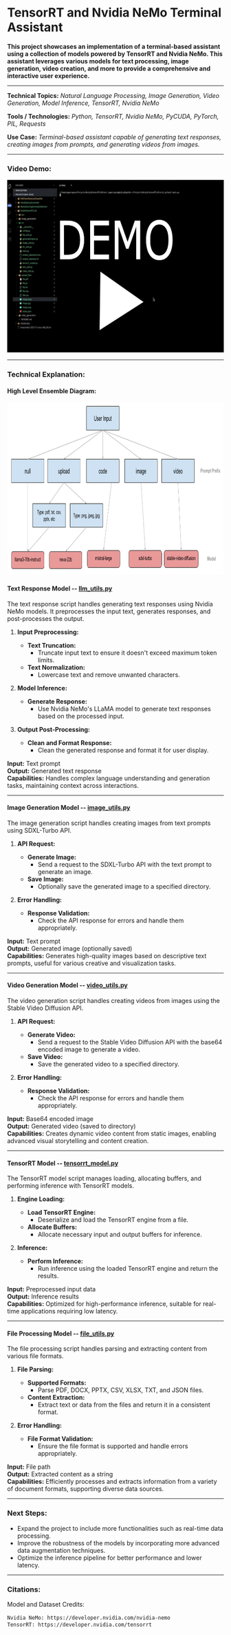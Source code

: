 # TensorRT and Nvidia NeMo Terminal Assistant

**This project showcases an implementation of a terminal-based assistant using a collection of models powered by TensorRT and Nvidia NeMo. This assistant leverages various models for text processing, image generation, video creation, and more to provide a comprehensive and interactive user experience.**

---

**Technical Topics:** *Natural Language Processing, Image Generation, Video Generation, Model Inference, TensorRT, Nvidia NeMo*

**Tools / Technologies:** *Python, TensorRT, Nvidia NeMo, PyCUDA, PyTorch, PIL, Requests*

**Use Case:** *Terminal-based assistant capable of generating text responses, creating images from prompts, and generating videos from images.*

---

### Video Demo:

<a href="https://www.youtube.com/watch?v=13iVZZUfDa8">
    <img src="images/demo.png" alt="Demo Image" width="600" height="400">
</a>

---

### Technical Explanation:

#### High Level Ensemble Diagram:

<a>
    <img src="images/Ensemble.png" alt="Ensemble Image" width="800" height="400">
</a>

#### Text Response Model -- [llm_utils.py](https://github.com/harshp30/TensorRTNeMoAssistantEnsemble/blob/main/src/llm_utils.py)

The text response script handles generating text responses using Nvidia NeMo models. It preprocesses the input text, generates responses, and post-processes the output.

1. **Input Preprocessing:**
   - **Text Truncation:**
     - Truncate input text to ensure it doesn't exceed maximum token limits.
   - **Text Normalization:**
     - Lowercase text and remove unwanted characters.

2. **Model Inference:**
   - **Generate Response:**
     - Use Nvidia NeMo's LLaMA model to generate text responses based on the processed input.

3. **Output Post-Processing:**
   - **Clean and Format Response:**
     - Clean the generated response and format it for user display.

**Input:** Text prompt  
**Output:** Generated text response  
**Capabilities:** Handles complex language understanding and generation tasks, maintaining context across interactions.

---

#### Image Generation Model -- [image_utils.py](https://github.com/harshp30/TensorRTNeMoAssistantEnsemble/blob/main/src/image_utils.py)

The image generation script handles creating images from text prompts using SDXL-Turbo API.

1. **API Request:**
   - **Generate Image:**
     - Send a request to the SDXL-Turbo API with the text prompt to generate an image.
   - **Save Image:**
     - Optionally save the generated image to a specified directory.

2. **Error Handling:**
   - **Response Validation:**
     - Check the API response for errors and handle them appropriately.

**Input:** Text prompt  
**Output:** Generated image (optionally saved)  
**Capabilities:** Generates high-quality images based on descriptive text prompts, useful for various creative and visualization tasks.

---

#### Video Generation Model -- [video_utils.py](https://github.com/harshp30/TensorRTNeMoAssistantEnsemble/blob/main/src/video_utils.py)

The video generation script handles creating videos from images using the Stable Video Diffusion API.

1. **API Request:**
   - **Generate Video:**
     - Send a request to the Stable Video Diffusion API with the base64 encoded image to generate a video.
   - **Save Video:**
     - Save the generated video to a specified directory.

2. **Error Handling:**
   - **Response Validation:**
     - Check the API response for errors and handle them appropriately.

**Input:** Base64 encoded image  
**Output:** Generated video (saved to directory)  
**Capabilities:** Creates dynamic video content from static images, enabling advanced visual storytelling and content creation.

---

#### TensorRT Model -- [tensorrt_model.py](https://github.com/harshp30/TensorRTNeMoAssistantEnsemble/blob/main/src/tensorrt_model.py)

The TensorRT model script manages loading, allocating buffers, and performing inference with TensorRT models.

1. **Engine Loading:**
   - **Load TensorRT Engine:**
     - Deserialize and load the TensorRT engine from a file.
   - **Allocate Buffers:**
     - Allocate necessary input and output buffers for inference.

2. **Inference:**
   - **Perform Inference:**
     - Run inference using the loaded TensorRT engine and return the results.

**Input:** Preprocessed input data  
**Output:** Inference results  
**Capabilities:** Optimized for high-performance inference, suitable for real-time applications requiring low latency.

---

#### File Processing Model -- [file_utils.py](https://github.com/harshp30/TensorRTNeMoAssistantEnsemble/blob/main/src/file_utils.py)

The file processing script handles parsing and extracting content from various file formats.

1. **File Parsing:**
   - **Supported Formats:**
     - Parse PDF, DOCX, PPTX, CSV, XLSX, TXT, and JSON files.
   - **Content Extraction:**
     - Extract text or data from the files and return it in a consistent format.

2. **Error Handling:**
   - **File Format Validation:**
     - Ensure the file format is supported and handle errors appropriately.

**Input:** File path  
**Output:** Extracted content as a string  
**Capabilities:** Efficiently processes and extracts information from a variety of document formats, supporting diverse data sources.

---

### Next Steps:

- Expand the project to include more functionalities such as real-time data processing.
- Improve the robustness of the models by incorporating more advanced data augmentation techniques.
- Optimize the inference pipeline for better performance and lower latency.

---

### Citations:

Model and Dataset Credits:

```
Nvidia NeMo: https://developer.nvidia.com/nvidia-nemo
TensorRT: https://developer.nvidia.com/tensorrt
```